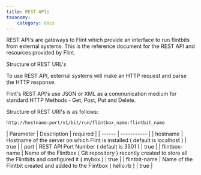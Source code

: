 ```yaml
---
title: REST APIs
taxonomy:
    category: docs
---
```


REST API's are gateways to Flint which provide an interface to run flintbits from external systems.
This is the reference document for the REST API and resources provided by Flint.


Structure of REST URL's

To use REST API, external systems will make an HTTP request and parse the HTTP response.

Flint's REST API's use JSON or XML as a communication medium for standard HTTP Methods - Get, Post, Put and Delete.

Structure of REST URI's is as follows:

``` http
http://hostname:port/v1/bit/run/flintbox_name:flintbit_name
```
| Parameter | Description | required |
| ------ | ----------- |
| hostname | Hostname of the server on which Flint is installed ( default is localhost ) | true |
| port | REST API Port Number ( default is 3501 ) | true |
| flintbox-name | Name of the Flintbox ( Git repository ) recently created to store all the Flintbits and configured it ( mybox ) | true |
| flintbit-name | Name of the Flintbit created and added to the Flintbox ( hello.rb ) | true |

